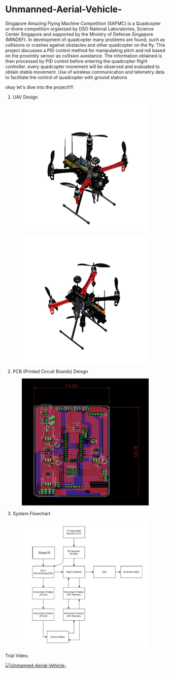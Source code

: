 # Unmanned-Aerial-Vehicle-


Singapore Amazing Flying Machine Competition (SAFMC) is a Quadcopter or drone competition organized by DSO National Laboratories, Science Center Singapore and supported by the Ministry of Defense Singapore (MINDEF). In development of quadcopter many problems are found, such as collisions or crashes against obstacles and other quadcopter on the fly. This project discusses a PID control method for manipulating pitch and roll based on the proximity sensor as collision avoidance. The information obtained is then processed by PID control before entering the quadcopter flight controller. every quadcopter movement will be observed and evaluated to obtain stable movement. Use of wireless communication and telemetry data to facilitate the control of quadcopter with ground stations

okay let's dive into the project!!!!

1. UAV Design
<p align="center">
<img src="https://github.com/ryan354/Unmanned-Aerial-Vehicle-/blob/main/Design/1%20atas.PNG" width="400" height="400" />
</p>

<p align="center">
<img src="https://github.com/ryan354/Unmanned-Aerial-Vehicle-/blob/main/Design/1%20bawah.PNG" width="400" height="400" />
</p>

2. PCB (Printed Circuit Boards) Deisgn 
<p align="center">
<img src="https://github.com/ryan354/Unmanned-Aerial-Vehicle-/blob/main/Design%20PCB/brd.png" width="400" height="400" />
</p>

3. System Flowchart

<p align="center">
<img src="https://github.com/ryan354/Unmanned-Aerial-Vehicle-/blob/main/Flowchart/blok%20diagram%20fix.png.jpg" width="400" height="400" />
</p>


Trial Video.
  
[![Unmanned-Aerial-Vehicle-](https://img.youtube.com/vi/qGmqiuEHwww/0.jpg)](https://www.youtube.com/watch?v=qGmqiuEHwww)







